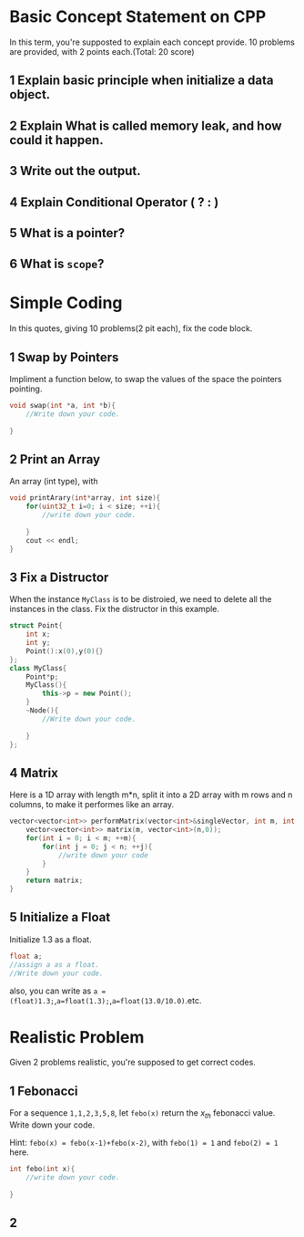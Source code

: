# Basic Concept Statement on CPP

In this term, you're supposted to explain each concept provide. 10 problems are provided, with 2 points each.(Total: 20 score)

## 1 Explain basic principle when initialize a data object.



## 2 Explain What is called memory leak, and how could it happen.



## 3 Write out the output.



## 4 Explain Conditional Operator ( ? : )



## 5 What is a pointer?



## 6 What is `scope`?



#  Simple Coding

In this quotes, giving 10 problems(2 pit each), fix the code block.

## 1 Swap by Pointers

Impliment a function below, to swap the values of the space the pointers pointing.

```c++
void swap(int *a, int *b){
    //Write down your code.
    
}
```

## 2 Print an Array

An array (int type), with

```c++
void printArary(int*array, int size){
    for(uint32_t i=0; i < size; ++i){
        //write down your code.
        
    }
    cout << endl;
}
```



## 3 Fix a Distructor

When the instance `MyClass` is to be distroied, we need to delete all the instances in the class. Fix the distructor in this example.

```c++
struct Point{
  	int x;
    int y;
    Point():x(0),y(0){}
};
class MyClass{
	Point*p;
    MyClass(){
        this->p = new Point();
    }
    ~Node(){
        //Write down your code.
        
    } 
};
```



## 4 Matrix

Here is a 1D array with length m*n, split it into a 2D array with m rows and n columns, to make it performes like an array.

```c++
vector<vector<int>> performMatrix(vector<int>&singleVector, int m, int n){
    vector<vector<int>> matrix(m, vector<int>(n,0));
    for(int i = 0; i < m; ++m){
        for(int j = 0; j < n; ++j){
            //write down your code
        }
    }
    return matrix;
}
```

## 5 Initialize a Float

Initialize 1.3 as a float.

```c++
float a;
//assign a as a float.
//Write down your code.

```

also, you can write as `a = (float)1.3;`,`a=float(1.3);`,`a=float(13.0/10.0)`.etc.

# Realistic Problem

Given 2 problems realistic, you're supposed to get correct codes.

## 1 Febonacci

For a sequence `1,1,2,3,5,8`, let `febo(x)` return the $x_{th}$ febonacci value. Write down your code.

Hint: `febo(x) = febo(x-1)+febo(x-2)`, with `febo(1) = 1` and `febo(2) = 1` here.

```c++
int febo(int x){
    //write down your code.
    
}
```

## 2 













